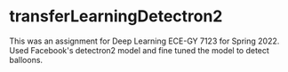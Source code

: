 # transferLearningDetectron2
This was an assignment for Deep Learning ECE-GY 7123 for Spring 2022.<br>
Used Facebook's detectron2 model and fine tuned the model to detect balloons.
